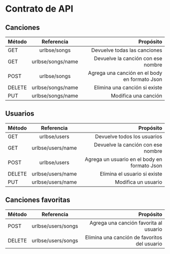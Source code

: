 # Contrato de API
## Canciones
 
| Método  | Referencia        | Propósito                                     |
| ------- |:-----------------:| ---------------------------------------------:|
| GET     | urlbse/songs      | Devuelve todas las canciones                  |
| GET     | urlbse/songs/name | Devuelve la canción con ese nombre            |
| POST    | urlbse/songs      | Agrega una canción en el body en formato Json |
| DELETE  | urlbse/songs/name | Elimina una canción si existe                 |
| PUT     | urlbse/songs/name | Modifica una canción                          |

## Usuarios

| Método  | Referencia        | Propósito                                     |
| ------- |:-----------------:| ---------------------------------------------:|
| GET     | urlbse/users      | Devuelve todos los usuarios                   |
| GET     | urlbse/users/name | Devuelve la canción con ese nombre            |
| POST    | urlbse/users      | Agrega un usuario en el body en formato Json  |
| DELETE  | urlbse/users/name | Elimina el usuario si existe                  |
| PUT     | urlbse/users/name | Modifica un usuario                           |

## Canciones favoritas

| Método  | Referencia        | Propósito                                     |
| ------- |:-----------------:| ---------------------------------------------:|
| POST    | urlbse/users/songs| Agrega una canción favorita al usuario                 |
| DELETE  | urlbse/users/songs| Elimina una canción de favoritos del usuario           |

